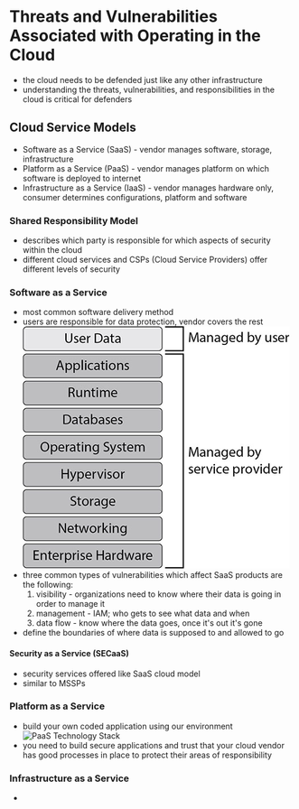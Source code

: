 # Threats and Vulnerabilities Associated with Operating in the Cloud

- the cloud needs to be defended just like any other infrastructure
- understanding the threats, vulnerabilities, and responsibilities in the cloud is critical for defenders

## Cloud Service Models

- Software as a Service (SaaS) - vendor manages software, storage, infrastructure
- Platform as a Service (PaaS) - vendor manages platform on which software is deployed to internet
- Infrastructure as a Service (IaaS) - vendor manages hardware only, consumer determines configurations, platform and software

### Shared Responsibility Model

- describes which party is responsible for which aspects of security within the cloud
- different cloud services and CSPs (Cloud Service Providers) offer different levels of security

### Software as a Service

- most common software delivery method
- users are responsible for data protection, vendor covers the rest
![SaaS Technology Stack](../_assets/SaaS-Model.jpg "SaaS Technology Stack Areas of Responsibility")
- three common types of vulnerabilities which affect SaaS products are the following:
    1. visibility - organizations need to know where their data is going in order to manage it 
    2. management - IAM; who gets to see what data and when
    3. data flow - know where the data goes, once it's out it's gone
- define the boundaries of where data is supposed to and allowed to go

#### Security as a Service (SECaaS)

- security services offered like SaaS cloud model
- similar to MSSPs

### Platform as a Service

- build your own coded application using our environment
![PaaS Technology Stack](../_assets/PaaS-Model.jpg "PaaS Technology Stack Areas of Responsibility")
- you need to build secure applications and trust that your cloud vendor has good processes in place to protect their areas of responsibility

### Infrastructure as a Service

- 

